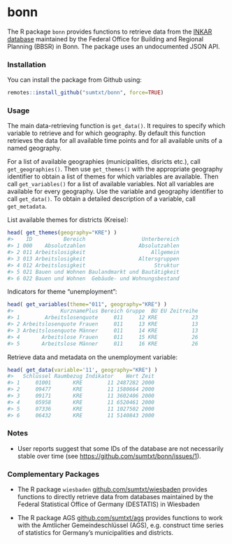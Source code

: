
<!-- README.md is generated from README.Rmd. Please edit that file -->

# bonn

The R package `bonn` provides functions to retrieve data from the [INKAR
database](https://www.inkar.de/) maintained by the Federal Office for
Building and Regional Planning (BBSR) in Bonn. The package uses an
undocumented JSON API.

### Installation

You can install the package from Github using:

``` r
remotes::install_github("sumtxt/bonn", force=TRUE)
```

### Usage

The main data-retrieving function is `get_data()`. It requires to
specify which variable to retrieve and for which geography. By default
this function retrieves the data for all available time points and for
all available units of a named geography.

For a list of available geographies (municipalities, disricts etc.),
call `get_geographies()`. Then use `get_themes()` with the appropriate
geography identifier to obtain a list of themes for which variables are
available. Then call `get_variables()` for a list of available
variables. Not all variables are available for every geography. Use the
variable and geography identifier to call `get_data()`. To obtain a
detailed description of a variable, call `get_metadata`.

List available themes for districts (Kreise):

``` r
head( get_themes(geography="KRE") ) 
#>    ID          Bereich                  Unterbereich
#> 1 000    Absolutzahlen                 Absolutzahlen
#> 2 011 Arbeitslosigkeit                     Allgemein
#> 3 013 Arbeitslosigkeit                 Altersgruppen
#> 4 012 Arbeitslosigkeit                      Struktur
#> 5 021 Bauen und Wohnen Baulandmarkt und Bautätigkeit
#> 6 022 Bauen und Wohnen  Gebäude- und Wohnungsbestand
```

Indicators for theme “unemployment”:

``` r
head( get_variables(theme="011", geography="KRE") ) 
#>               KurznamePlus Bereich Gruppe  BU EU Zeitreihe
#> 1        Arbeitslosenquote     011     12 KRE           23
#> 2 Arbeitslosenquote Frauen     011     13 KRE           13
#> 3 Arbeitslosenquote Männer     011     14 KRE           13
#> 4       Arbeitslose Frauen     011     15 KRE           26
#> 5       Arbeitslose Männer     011     16 KRE           26
```

Retrieve data and metadata on the unemployment variable:

``` r
head( get_data(variable='11', geography="KRE") ) 
#>   Schlüssel Raumbezug Indikator    Wert Zeit
#> 1     01001       KRE        11 2487282 2000
#> 2     09477       KRE        11 1580664 2000
#> 3     09171       KRE        11 3602406 2000
#> 4     05958       KRE        11 6520461 2000
#> 5     07336       KRE        11 1027502 2000
#> 6     06432       KRE        11 5140843 2000
```

### Notes

- User reports suggest that some IDs of the database are not necessarily
  stable over time (see <https://github.com/sumtxt/bonn/issues/1>).

### Complementary Packages

- The R package `wiesbaden`
  [github.com/sumtxt/wiesbaden](https://github.com/sumtxt/wiesbaden)
  provides functions to directly retrieve data from databases maintained
  by the Federal Statistical Office of Germany (DESTATIS) in Wiesbaden

- The R package AGS
  [github.com/sumtxt/ags](https://github.com/sumtxt/ags/) provides
  functions to work with the Amtlicher Gemeindeschlüssel (AGS),
  e.g. construct time series of statistics for Germany’s municipalities
  and districts.
